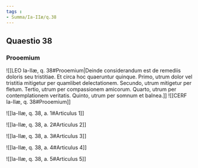 ```yaml
---
tags : 
- Summa/Ia-IIæ/q.38
---
```


## Quaestio 38

### Prooemium

![[LEO Ia-IIæ, q. 38#Prooemium|Deinde considerandum est de remediis doloris seu tristitiae. Et circa hoc quaeruntur quinque. Primo, utrum dolor vel tristitia mitigetur per quamlibet delectationem. Secundo, utrum mitigetur per fletum. Tertio, utrum per compassionem amicorum. Quarto, utrum per contemplationem veritatis. Quinto, utrum per somnum et balnea.]]
![[CERF Ia-IIæ, q. 38#Prooemium]]

![[Ia-IIæ, q. 38, a. 1#Articulus 1]]

![[Ia-IIæ, q. 38, a. 2#Articulus 2]]

![[Ia-IIæ, q. 38, a. 3#Articulus 3]]

![[Ia-IIæ, q. 38, a. 4#Articulus 4]]

![[Ia-IIæ, q. 38, a. 5#Articulus 5]]

